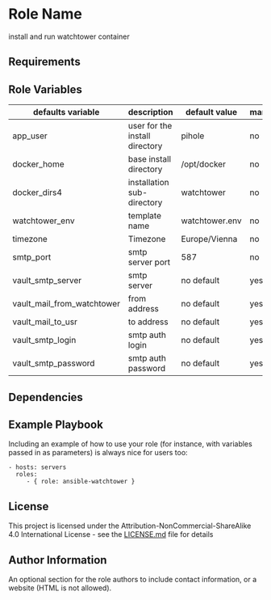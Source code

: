 Role Name
=========

install and run watchtower container

Requirements
------------


Role Variables
--------------
| defaults variable | description |default value|mandatory|
|-------------------|-------------|-------------|---------|
|app_user|user for the install directory| pihole|no|
|docker_home|base install directory| /opt/docker|no|
|docker_dirs4|installation sub-directory|watchtower|no|
|watchtower_env| template name| watchtower.env|no|
|timezone|Timezone| Europe/Vienna|no|
|smtp_port|smtp server port| 587|no|
|vault_smtp_server|smtp server|no default|yes|
|vault_mail_from_watchtower|from address|no default|yes|
|vault_mail_to_usr|to address|no default|yes|
|vault_smtp_login|smtp auth login|no default|yes|
|vault_smtp_password|smtp auth password|no default|yes|


Dependencies
------------


Example Playbook
----------------

Including an example of how to use your role (for instance, with variables passed in as parameters) is always nice for users too:

    - hosts: servers
      roles:
         - { role: ansible-watchtower }

License
-------

This project is licensed under the Attribution-NonCommercial-ShareAlike 4.0 International License - see the [LICENSE.md](LICENSE.md) file for details

Author Information
------------------

An optional section for the role authors to include contact information, or a website (HTML is not allowed).
